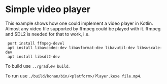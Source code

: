 # Simple video player

 This example shows how one could implement a video player in Kotlin.
Almost any video file supported by ffmpeg could be played with it.
ffmpeg and SDL2 is needed for that to work, i.e.

     port install ffmpeg-devel
     apt install libavcodec-dev libavformat-dev libavutil-dev libswscale-dev
     apt install libsdl2-dev

To build use `../gradlew build`.

To run use `./build/konan/bin/<platform>/Player.kexe file.mp4`.


